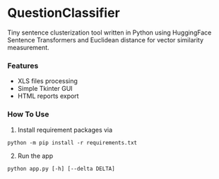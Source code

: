 # QuestionClassifier

Tiny sentence clusterization tool written in Python using HuggingFace Sentence Transformers and Euclidean distance for vector similarity measurement.

### Features

- XLS files processing
- Simple Tkinter GUI
- HTML reports export

### How To Use

1. Install requirement packages via
```
python -m pip install -r requirements.txt
```
2. Run the app
```
python app.py [-h] [--delta DELTA]
```